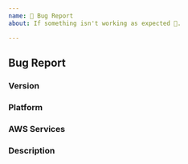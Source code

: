 ```yaml
---
name: 🐛 Bug Report
about: If something isn't working as expected 🤔.

---
```


## Bug Report
<!--
Thank you for reporting an issue.

Please fill in as much of the template below as you're able.
-->

### Version

<!--
List the versions & crates of the aws-rust-sdk you are using.

`cargo install cargo-tree`
(see install here: https://github.com/sfackler/cargo-tree)

Then:

`cargo tree | grep aws-sdk-`
-->

### Platform

<!---
Output of `uname -a` (UNIX), or version and 32 or 64-bit (Windows)
-->

### AWS Services

<!--
If relevant, please specify the impacted services. Otherwise, delete this
section.
-->

### Description

<!--

Enter your issue details below this comment.

One way to structure the description:

<short summary of the bug>

I tried this code:

<code sample that causes the bug>

I expected to see this happen: <explanation>

Instead, this happened: <explanation>

It's also helpful to enable trace logging and include the
log messages as these will show the actual HTTP requests and
responses. You can enable this by initializing `tracing-subscriber`
if you haven't already (e.g., `tracing_subscriber::fmt::init();`),
and then setting the environment variable `RUST_LOG` before
running your program, as follows:

`RUST_LOG='smithy_http_tower::dispatch=trace,smithy_http::middleware=trace'`

For example:

`RUST_LOG='smithy_http_tower::dispatch=trace,smithy_http::middleware=trace' cargo run`

The SDK redacts sensitive information such as auth headers in these trace logs,
but please look through them before posting just to be sure.
-->
